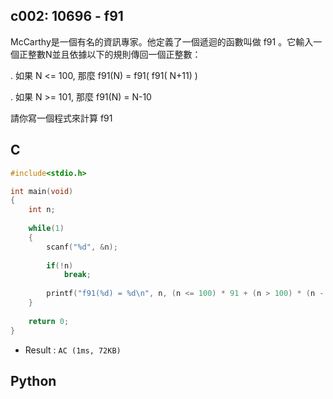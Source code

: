 ## c002: 10696 - f91
McCarthy是一個有名的資訊專家。他定義了一個遞迴的函數叫做 f91 。它輸入一個正整數N並且依據以下的規則傳回一個正整數：

. 如果 N <= 100, 那麼 f91(N) = f91( f91( N+11) )

. 如果 N >= 101, 那麼 f91(N) = N-10

請你寫一個程式來計算 f91

## C
```C
#include<stdio.h>

int main(void)
{
	int n;
	
	while(1)
	{
		scanf("%d", &n);
		
		if(!n)
			break;
		
		printf("f91(%d) = %d\n", n, (n <= 100) * 91 + (n > 100) * (n - 10));
	}	
		
	return 0;
}
```
 * Result : `AC (1ms, 72KB)`

## Python

